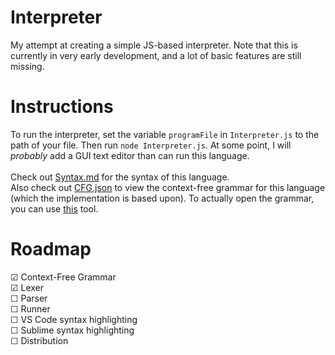 # Interpreter
 My attempt at creating a simple JS-based interpreter. Note that this is currently in very early development, and a lot of basic features are still missing.

# Instructions
To run the interpreter, set the variable `programFile` in `Interpreter.js` to the path of your file. Then run `node Interpreter.js`. At some point, I will *probably* add a GUI text editor than can run this language.\
\
Check out [Syntax.md](Syntax.md) for the syntax of this language.\
Also check out [CFG.json](CFG.json) to view the context-free grammar for this language (which the implementation is based upon). To actually open the grammar, you can use [this](https://github.com/thereisatablehere/CFG_Planner) tool.

# Roadmap
&#9745; Context-Free Grammar\
&#9745; Lexer\
&#9744; Parser\
&#9744; Runner\
&#9744; VS Code syntax highlighting\
&#9744; Sublime syntax highlighting\
&#9744; Distribution